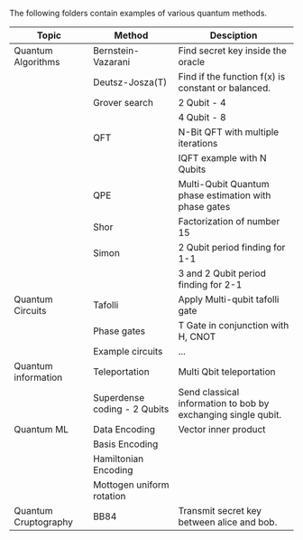 The following folders contain examples of various quantum methods.

|Topic|Method|Desciption|
|-|-|-|
|Quantum Algorithms|Bernstein-Vazarani|Find secret key inside the oracle|
||Deutsz-Josza(T)|Find if the function f(x) is constant or balanced.|
||Grover search|2 Qubit - 4|
|||4 Qubit - 8|
||QFT|N-Bit QFT with multiple iterations|
|||IQFT example with N Qubits|
||QPE|Multi-Qubit Quantum phase estimation with phase gates|
||Shor|Factorization of number 15|
||Simon|2 Qubit period finding for 1-1|
|||3 and 2 Qubit period finding for 2-1|
|Quantum Circuits|Tafolli|Apply Multi-qubit tafolli gate|
||Phase gates|T Gate in conjunction with H, CNOT|
||Example circuits|...| 
|Quantum information|Teleportation|Multi Qbit teleportation|
||Superdense coding - 2 Qubits|Send classical information to bob by exchanging single qubit.|
|Quantum ML|Data Encoding|Vector inner product|
||Basis Encoding|
||Hamiltonian Encoding|
||Mottogen uniform rotation|
|Quantum Cruptography|BB84|Transmit secret key between alice and bob.|